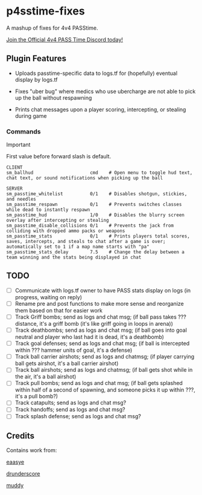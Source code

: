 # p4sstime-fixes

A mashup of fixes for 4v4 PASStime.

[Join the Official 4v4 PASS Time Discord today!](https://discord.com/invite/Vrk3Etg)

## Plugin Features

- Uploads passtime-specific data to logs.tf for (hopefully) eventual display by logs.tf

- Fixes "uber bug" where medics who use ubercharge are not able to pick up the ball without respawning

- Prints chat messages upon a player scoring, intercepting, or stealing during game

### Commands

> [!IMPORTANT]
> First value before forward slash is default.

```
CLIENT
sm_ballhud                     cmd    # Open menu to toggle hud text, chat text, or sound notifications when picking up the ball

SERVER
sm_passtime_whitelist          0/1    # Disables shotgun, stickies, and needles
sm_passtime_respawn            0/1    # Prevents switches classes while dead to instantly respawn
sm_passtime_hud                1/0    # Disables the blurry screen overlay after intercepting or stealing
sm_passtime_disable_collisions 0/1    # Prevents the jack from colliding with dropped ammo packs or weapons
sm_passtime_stats              0/1    # Prints players total scores, saves, intercepts, and steals to chat after a game is over; automatically set to 1 if a map name starts with "pa"
sm_passtime_stats_delay        7.5    # Change the delay between a team winning and the stats being displayed in chat
```

## TODO

- [ ] Communicate with logs.tf owner to have PASS stats display on logs (in progress, waiting on reply)
- [ ] Rename pre and post functions to make more sense and reorganize them based on that for easier work
- [ ] Track Griff bombs; send as logs and chat msg; (if ball pass takes ??? distance, it's a griff bomb (it's like griff going in loops in arena))
- [ ] Track deathbombs; send as logs and chat msg; (if ball goes into goal neutral and player who last had it is dead, it's a deathbomb)
- [ ] Track goal defenses; send as logs and chat msg; (if ball is intercepted within ??? hammer units of goal, it's a defense)
- [ ] Track ball carrier airshots; send as logs and chatmsg; (if player carrying ball gets airshot, it's a ball carrier airshot)
- [ ] Track ball airshots; send as logs and chatmsg; (if ball gets shot while in the air, it's a ball airshot)
- [ ] Track pull bombs; send as logs and chat msg; (if ball gets splashed within half of a second of spawning, and someone picks it up within ???, it's a pull bomb?)
- [ ] Track catapults; send as logs and chat msg?
- [ ] Track handoffs; send as logs and chat msg?
- [ ] Track splash defense; send as logs and chat msg?

## Credits

Contains work from:

[eaasye](https://github.com/eaasye/passtime/tree/master/addons/sourcemod/plugins)

[drunderscore](https://github.com/drunderscore/SourcemodPlugins/blob/master/fix_uber_wearoff_condition.sp)

[muddy](https://github.com/SirBlockles/pass-tweaks/blob/main/passtweaks.sp)
